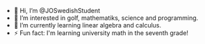 - 👋 Hi, I’m @JOSwedishStudent
- 👀 I’m interested in golf, mathematiks, science and programming.
- 🌱 I’m currently learning linear algebra and calculus.
- ⚡ Fun fact: I'm learning university math in the  seventh grade!

<!---
JOSwedishStudent/JOSwedishStudent is a ✨ special ✨ repository because its `README.md` (this file) appears on your GitHub profile.
You can click the Preview link to take a look at your changes.
--->
